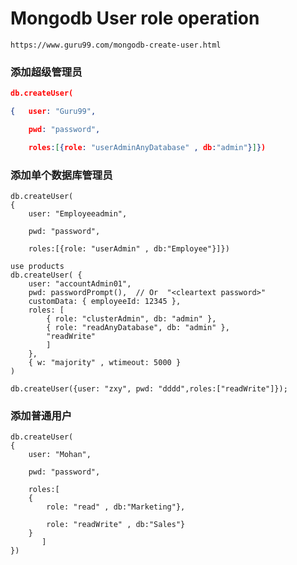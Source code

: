 # Mongodb User role operation

`https://www.guru99.com/mongodb-create-user.html`

### 添加超级管理员

```json
db.createUser(

{	user: "Guru99",

	pwd: "password",

	roles:[{role: "userAdminAnyDatabase" , db:"admin"}]})

```

### 添加单个数据库管理员

```text
db.createUser(
{
	user: "Employeeadmin",

	pwd: "password",

	roles:[{role: "userAdmin" , db:"Employee"}]})
```

```
use products
db.createUser( {
	user: "accountAdmin01",
	pwd: passwordPrompt(),  // Or  "<cleartext password>"
	customData: { employeeId: 12345 },
	roles: [
		{ role: "clusterAdmin", db: "admin" },
		{ role: "readAnyDatabase", db: "admin" },
		"readWrite"
		]
	},
	{ w: "majority" , wtimeout: 5000 }
)

db.createUser({user: "zxy", pwd: "dddd",roles:["readWrite"]});

```

### 添加普通用户

```text
db.createUser(
{
	user: "Mohan",

	pwd: "password",

	roles:[
	{
		role: "read" , db:"Marketing"},

		role: "readWrite" , db:"Sales"}
	}
       ]
})
```

